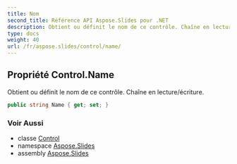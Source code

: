 ```yaml
---
title: Nom
second_title: Référence API Aspose.Slides pour .NET
description: Obtient ou définit le nom de ce contrôle. Chaîne en lecture/écriture.
type: docs
weight: 40
url: /fr/aspose.slides/control/name/
---
```


## Propriété Control.Name

Obtient ou définit le nom de ce contrôle. Chaîne en lecture/écriture.

```csharp
public string Name { get; set; }
```

### Voir Aussi

* classe [Control](../../control)
* namespace [Aspose.Slides](../../control)
* assembly [Aspose.Slides](../../../)

<!-- NE PAS ÉDITER : généré par xmldocmd pour Aspose.Slides.dll -->